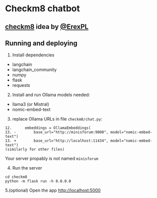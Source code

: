 # Checkm8 chatbot

## [checkm8](https://github.com/erexpl/checkm8) idea by [@ErexPL](https://github.com/erexpl)

## Running and deploying

1. Install dependencies

- langchain
- langchain_community
- numpy
- flask
- requests

2. Install and run Ollama
   models needed:

- llama3 (or Mistral)
- nomic-embed-text

3. replace Ollama URLs
   in file `checkm8/chat.py`:

```
12.      embeddings = OllamaEmbeddings(
13. -        base_url="http://minisforum:9000", model="nomic-embed-text")
13. +        base_url="http://localhost:11434", model="nomic-embed-text")
(similarly for other files)
```

Your server propably is not named `minisforum`

4. Run the server

```
cd checkm8
python -m flask run -h 0.0.0.0
```

5.(optional) Open the app [http://localhost:5000](http://localhost:5000)
